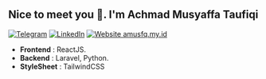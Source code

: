 ## Nice to meet you 👋. I'm Achmad Musyaffa Taufiqi
[![Telegram](https://img.shields.io/static/v1?label=%20&message=Telegram&logo=Telegram&style=flat&labelColor=grey)](https://t.me/amusfq)
[![LinkedIn](https://img.shields.io/static/v1?label=%20&message=LinkedIn&logo=LinkedIn&style=flat&labelColor=grey)](https://www.linkedin.com/in/amusfq/)
[![Website amusfq.my.id](https://img.shields.io/website-up-down-green-red/http/amusfq.my.id.svg)](http://amusfq.my.id/)

- **Frontend** : ReactJS.
- **Backend** : Laravel, Python.
- **StyleSheet** : TailwindCSS
